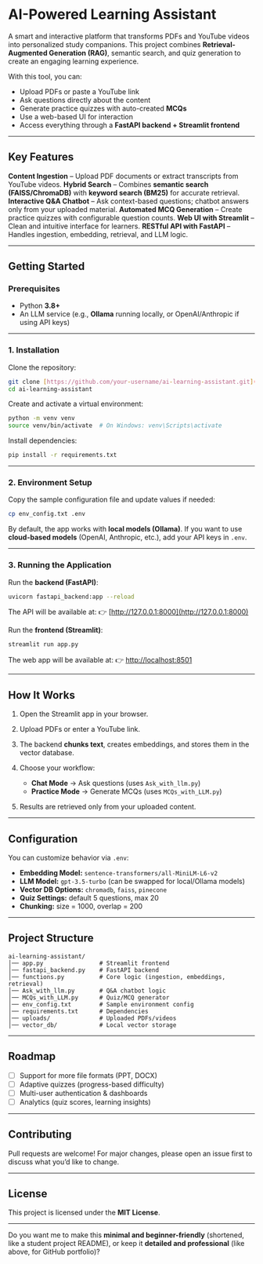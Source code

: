 # AI-Powered Learning Assistant

A smart and interactive platform that transforms PDFs and YouTube videos into personalized study companions.
This project combines **Retrieval-Augmented Generation (RAG)**, semantic search, and quiz generation to create an engaging learning experience.

With this tool, you can:

* Upload PDFs or paste a YouTube link
* Ask questions directly about the content
* Generate practice quizzes with auto-created **MCQs**
* Use a web-based UI for interaction
* Access everything through a **FastAPI backend + Streamlit frontend**

---

## Key Features

 **Content Ingestion** – Upload PDF documents or extract transcripts from YouTube videos.
 **Hybrid Search** – Combines **semantic search (FAISS/ChromaDB)** with **keyword search (BM25)** for accurate retrieval.
 **Interactive Q\&A Chatbot** – Ask context-based questions; chatbot answers only from your uploaded material.
 **Automated MCQ Generation** – Create practice quizzes with configurable question counts.
 **Web UI with Streamlit** – Clean and intuitive interface for learners.
 **RESTful API with FastAPI** – Handles ingestion, embedding, retrieval, and LLM logic.

---

##  Getting Started

### Prerequisites

* Python **3.8+**
* An LLM service (e.g., **Ollama** running locally, or OpenAI/Anthropic if using API keys)

---

### 1. Installation

Clone the repository:

```bash
git clone [https://github.com/your-username/ai-learning-assistant.git](https://github.com/choudhary-rahul18/AI-Learning-Assistant/tree/main)
cd ai-learning-assistant
```

Create and activate a virtual environment:

```bash
python -m venv venv
source venv/bin/activate  # On Windows: venv\Scripts\activate
```

Install dependencies:

```bash
pip install -r requirements.txt
```

---

### 2. Environment Setup

Copy the sample configuration file and update values if needed:

```bash
cp env_config.txt .env
```

By default, the app works with **local models (Ollama)**.
If you want to use **cloud-based models** (OpenAI, Anthropic, etc.), add your API keys in `.env`.

---

### 3. Running the Application

Run the **backend (FastAPI)**:

```bash
uvicorn fastapi_backend:app --reload
```

The API will be available at:
👉 [http://127.0.0.1:8000](http://127.0.0.1:8000)

Run the **frontend (Streamlit)**:

```bash
streamlit run app.py
```

The web app will be available at:
👉 [http://localhost:8501](http://localhost:8501)

---

##  How It Works

1. Open the Streamlit app in your browser.
2. Upload PDFs or enter a YouTube link.
3. The backend **chunks text**, creates embeddings, and stores them in the vector database.
4. Choose your workflow:

   * **Chat Mode** → Ask questions (uses `Ask_with_llm.py`)
   * **Practice Mode** → Generate MCQs (uses `MCQs_with_LLM.py`)
5. Results are retrieved only from your uploaded content.

---

##  Configuration

You can customize behavior via `.env`:

* **Embedding Model:** `sentence-transformers/all-MiniLM-L6-v2`
* **LLM Model:** `gpt-3.5-turbo` (can be swapped for local/Ollama models)
* **Vector DB Options:** `chromadb`, `faiss`, `pinecone`
* **Quiz Settings:** default 5 questions, max 20
* **Chunking:** size = 1000, overlap = 200

---

## Project Structure

```
ai-learning-assistant/
│── app.py                # Streamlit frontend
│── fastapi_backend.py    # FastAPI backend
│── functions.py          # Core logic (ingestion, embeddings, retrieval)
│── Ask_with_llm.py       # Q&A chatbot logic
│── MCQs_with_LLM.py      # Quiz/MCQ generator
│── env_config.txt        # Sample environment config
│── requirements.txt      # Dependencies
│── uploads/              # Uploaded PDFs/videos
│── vector_db/            # Local vector storage
```

---

##  Roadmap

* [ ] Support for more file formats (PPT, DOCX)
* [ ] Adaptive quizzes (progress-based difficulty)
* [ ] Multi-user authentication & dashboards
* [ ] Analytics (quiz scores, learning insights)

---

##  Contributing

Pull requests are welcome! For major changes, please open an issue first to discuss what you’d like to change.

---

##  License

This project is licensed under the **MIT License**.

---

Do you want me to make this **minimal and beginner-friendly** (shortened, like a student project README), or keep it **detailed and professional** (like above, for GitHub portfolio)?
